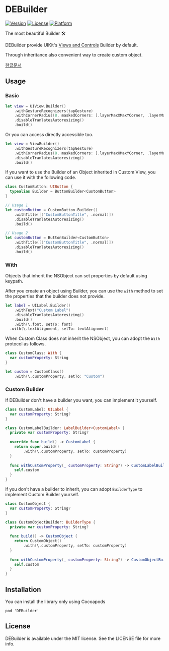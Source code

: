 # DEBuilder
[![Version](https://img.shields.io/cocoapods/v/DEBuilder.svg?style=flat)](https://cocoapods.org/pods/DEBuilder)
[![License](https://img.shields.io/cocoapods/l/DEBuilder.svg?style=flat)](https://cocoapods.org/pods/DEBuilder)
[![Platform](https://img.shields.io/cocoapods/p/DEBuilder.svg?style=flat)](https://cocoapods.org/pods/DEBuilder)

The most beautiful Builder 🛠

DEBuilder provide UIKit's [Views and Controls](https://developer.apple.com/documentation/uikit/views_and_controls) Builder by default.

Through inheritance also convenient way to create custom object.

[한글문서](https://github.com/DAEUN28/DEBuilder/blob/main/README-KR.md)



## Usage

### Basic

```swift
let view = UIView.Builder()
	.withGestureRecognizers(tapGesture)
	.withCornerRadius(8, maskedCorners: [.layerMaxXMaxYCorner, .layerMaxXMinYCorner])
	.disableTranlatesAutoresizing()
	.build()
```

Or you can access directly accessible too.

```swift
let view = ViewBuilder()
	.withGestureRecognizers(tapGesture)
	.withCornerRadius(8, maskedCorners: [.layerMaxXMaxYCorner, .layerMaxXMinYCorner])
	.disableTranlatesAutoresizing()
	.build()
```

If you want to use the Builder of an Object inherited in Custom View, you can use it with the following code.

```swift
class CustomButton: UIButton {
  typealias Builder = ButtonBuilder<CustomButton>
}

// Usage 1
let customButton = CustomButton.Builder()
	.withTitle([("CustomButtonTitle", .normal)])
	.disableTranlatesAutoresizing()
	.build()

// Usage 2
let customButton = ButtonBuilder<CustomButton>
	.withTitle([("CustomButtonTitle", .normal)])
	.disableTranlatesAutoresizing()
	.build()
```



### With

Objects that inherit the NSObject can set properties by default using keypath.

After you create an object using Builder, you can use the `with` method to set the properties that the builder does not provide.

```swift
let label = UILabel.Builder()
	.withText("Custom Label")
	.disableTranlatesAutoresizing()
	.build()
	.with(\.font, setTo: font)
  .with(\.textAlignment, setTo: textAlignment)
```

When Custom Class does not inherit the NSObject, you can adopt the `With` protocol as follows.

```swift
class CustomClass: With {
  var customProperty: String
}

let custom = CustomClass()
	.with(\.customProperty, setTo: "Custom")
```



### Custom Builder

If DEBuilder don't have a builder you want, you can implement it yourself.

```swift
class CustomLabel: UILabel {
  var customProperty: String?
}

class CustomLabelBuilder: LabelBuilder<CustomLabel> {
  private var customProperty: String?
  
  override func build() -> CustomLabel {
    return super.build()
    	.with(\.customProperty, setTo: customProperty)
  }
  
  func withCustomProperty(_ customProperty: String?) -> CustomLabelBuilder {
    self.custom
  }
}
```

If you don't have a builder to inherit, you can adopt `BuilderType` to implement Custom Builder yourself.

```swift
class CustomObject {
  var customProperty: String?
}

class CustomObjectBuilder: BuilderType {
  private var customProperty: String?
  
  func build() -> CustomObject {
    return CustomObject()
    	.with(\.customProperty, setTo: customProperty)
  }
  
  func withCustomProperty(_ customProperty: String?) -> CustomObjectBuilder {
    self.custom
  }
}
```



## Installation

You can install the library only using Cocoapods

```
pod 'DEBuilder'
```



## License

DEBuilder is available under the MIT license. See the LICENSE file for more info.
